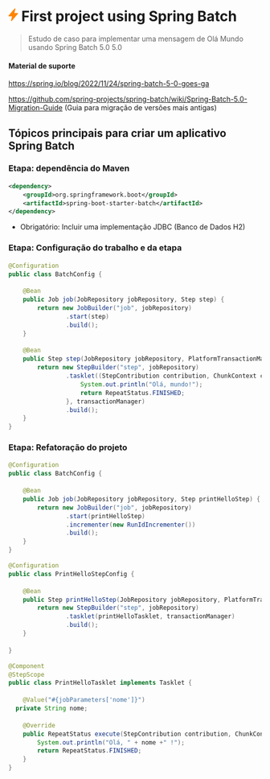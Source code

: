 # ![DevSuperior logo](https://raw.githubusercontent.com/devsuperior/bds-assets/main/ds/devsuperior-logo-small.png) First project using Spring Batch
>  Estudo de caso para implementar uma mensagem de Olá Mundo usando Spring Batch 5.0 5.0

#### Material de suporte

https://spring.io/blog/2022/11/24/spring-batch-5-0-goes-ga

https://github.com/spring-projects/spring-batch/wiki/Spring-Batch-5.0-Migration-Guide (Guia para migração de versões mais antigas)

## Tópicos principais para criar um aplicativo Spring Batch

### Etapa: dependência do Maven

```xml
<dependency>
    <groupId>org.springframework.boot</groupId>
    <artifactId>spring-boot-starter-batch</artifactId>
</dependency>
```
* Obrigatório: Incluir uma implementação JDBC (Banco de Dados H2)

### Etapa: Configuração do trabalho e da etapa

```java
@Configuration
public class BatchConfig {

	@Bean
	public Job job(JobRepository jobRepository, Step step) {
		return new JobBuilder("job", jobRepository)
				.start(step)
				.build();
	}

	@Bean
	public Step step(JobRepository jobRepository, PlatformTransactionManager transactionManager) {
		return new StepBuilder("step", jobRepository)
				.tasklet((StepContribution contribution, ChunkContext chunkContext) -> {
					System.out.println("Olá, mundo!");
					return RepeatStatus.FINISHED;
				}, transactionManager)
				.build();
	}
}
```

### Etapa: Refatoração do projeto

```java
@Configuration
public class BatchConfig {

	@Bean
	public Job job(JobRepository jobRepository, Step printHelloStep) {
		return new JobBuilder("job", jobRepository)
				.start(printHelloStep)
				.incrementer(new RunIdIncrementer())
				.build();
	}
}
```

```java
@Configuration
public class PrintHelloStepConfig {

	@Bean
	public Step printHelloStep(JobRepository jobRepository, PlatformTransactionManager transactionManager, Tasklet printHelloTasklet) {
		return new StepBuilder("step", jobRepository)
				.tasklet(printHelloTasklet, transactionManager)
				.build();
	}

}
```

```java
@Component
@StepScope
public class PrintHelloTasklet implements Tasklet {

	@Value("#{jobParameters['nome']}")
  private String nome;

	@Override
	public RepeatStatus execute(StepContribution contribution, ChunkContext chunkContext) throws Exception {
		System.out.println("Olá, " + nome +" !");
		return RepeatStatus.FINISHED;
	}
}
```







